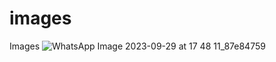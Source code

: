 # images
Images
![WhatsApp Image 2023-09-29 at 17 48 11_87e84759](https://github.com/mdzeeshan-2/images/assets/98448457/0df7f833-8002-4097-92e0-023e1a6f1d79)
